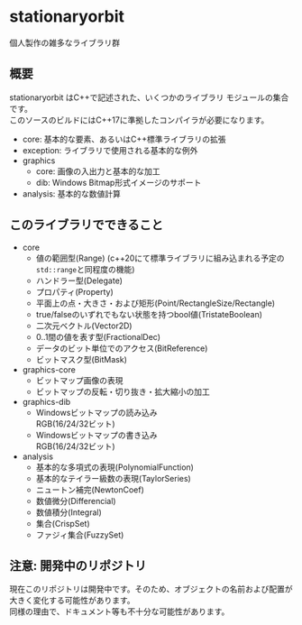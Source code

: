 # stationaryorbit

個人製作の雑多なライブラリ群

## 概要

stationaryorbit はC++で記述された、いくつかのライブラリ モジュールの集合です。  
このソースのビルドにはC++17に準拠したコンパイラが必要になります。  

- core: 基本的な要素、あるいはC++標準ライブラリの拡張
- exception: ライブラリで使用される基本的な例外
- graphics
  - core: 画像の入出力と基本的な加工
  - dib: Windows Bitmap形式イメージのサポート
- analysis: 基本的な数値計算

## このライブラリでできること

- core
  - 値の範囲型(Range)
    (c++20にて標準ライブラリに組み込まれる予定の`std::range`と同程度の機能)
  - ハンドラー型(Delegate)
  - プロパティ(Property)
  - 平面上の点・大きさ・および矩形(Point/RectangleSize/Rectangle)
  - true/falseのいずれでもない状態を持つbool値(TristateBoolean)
  - 二次元ベクトル(Vector2D)
  - 0..1間の値を表す型(FractionalDec)
  - データのビット単位でのアクセス(BitReference)
  - ビットマスク型(BitMask)
- graphics-core
  - ビットマップ画像の表現
  - ビットマップの反転・切り抜き・拡大縮小の加工
- graphics-dib
  - Windowsビットマップの読み込み  
    RGB(16/24/32ビット)
  - Windowsビットマップの書き込み  
    RGB(16/24/32ビット)
- analysis
  - 基本的な多項式の表現(PolynomialFunction)
  - 基本的なテイラー級数の表現(TaylorSeries)
  - ニュートン補完(NewtonCoef)
  - 数値微分(Differencial)
  - 数値積分(Integral)
  - 集合(CrispSet)
  - ファジィ集合(FuzzySet)

## 注意: 開発中のリポジトリ

現在このリポジトリは開発中です。そのため、オブジェクトの名前および配置が大きく変化する可能性があります。  
同様の理由で、ドキュメント等も不十分な可能性があります。  
